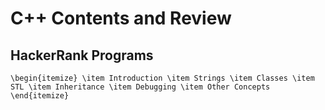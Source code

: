 # C++ Contents and Review

## HackerRank Programs

``
\begin{itemize}
  \item Introduction
  \item Strings
  \item Classes
  \item STL
  \item Inheritance
  \item Debugging
  \item Other Concepts
\end{itemize}
``
